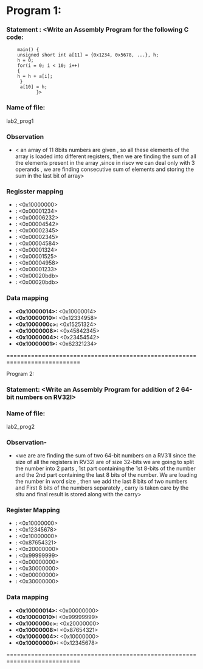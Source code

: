 # Program 1:
### Statement : <Write an Assembly Program for the following C code:
        main() {
	    unsigned short int a[11] = {0x1234, 0x5678, ...}, h;
	    h = 0;
	    for(i = 0; i < 10; i++)
	    {
		h = h + a[i];
	     }
	     a[10] = h;
               }>

### Name of file:
lab2_prog1

### Observation 
 - < an array of 11 8bits numbers are given , so all these elements of the array is loaded into different registers, then we are finding the sum of all the elements present in the array ,since in riscv we can deal only with 3 operands , we are finding consecutive sum of elements and storing the sum in the last bit of array>
 
### Regisster mapping
 - **<x10>:** <0x10000000>
 - **<x11>:** <0x00001234>
 - **<x12>:** <0x00006232>
 - **<x13>:** <0x00004542>
 - **<x14>:** <0x00002345>
 - **<x15>:** <0x00002345>
 - **<x16>:** <0x00004584>
 - **<x17>:** <0x00001324>
 - **<x18>:** <0x00001525>
 - **<x19>:** <0x00004958>
 - **<x20>:** <0x00001233>
 - **<x21>:** <0x00020bdb>
 - **<x22>:** <0x00020bdb>

### Data mapping
 - **<0x10000014>:** <0x10000014>
 - **<0x10000010>:** <0x12334958>
 - **<0x1000000c>:** <0x15251324>
 - **<0x10000008>:** <0x45842345>
 - **<0x10000004>:** <0x23454542>
 - **<0x10000001>:** <0x62321234>

===========================================================================

Program 2:
### Statement: <Write an Assembly Program for addition of 2 64-bit numbers on RV32I>

### Name of file:
 lab2_prog2

### Observation-
 - <we are are finding the sum of two 64-bit numbers on a RV31I since the size of all the registers in RV32I are of size 32-bits we are going to split the number into 2 parts , 1st part containing the 1st 8-bits of the number and the 2nd part containing the last 8 bits of the number. We are loading the number in word size , then we add the last 8 bits of two numbers and First 8 bits of the numbers separately , carry is taken care by the sltu and final result is stored along with the carry>

### Register Mapping 
- **<x10>:** <0x10000000>
- **<x11>:** <0x12345678>
- **<x12>:** <0x10000000>
- **<x13>:** <0x87654321>
- **<x14>:** <0x20000000>
- **<x15>:** <0x99999999>
- **<x16>:** <0x00000000>
- **<x17>:** <0x30000000>
- **<x18>:** <0x00000000>
- **<x19>:** <0x30000000>

### Data mapping
- **<0x10000014>:** <0x00000000>
- **<0x10000010>:** <0x99999999>
- **<0x1000000c>:** <0x20000000>
- **<0x10000008>:** <0x87654321>
- **<0x10000004>:** <0x10000000>
- **<0x10000000>:** <0x12345678>

===========================================================================


  